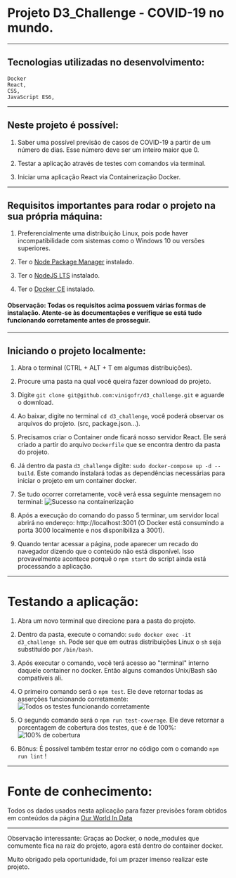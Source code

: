 # Projeto D3_Challenge - COVID-19 no mundo.
------------
## Tecnologias utilizadas no desenvolvimento:
```
Docker
React,
CSS,
JavaScript ES6,
```
------------
## Neste projeto é possível:
1. Saber uma possível previsão de casos de COVID-19 a partir de um número de dias. Esse número deve ser um inteiro maior que 0.

2. Testar a aplicação através de testes com comandos via terminal.

3. Iniciar uma aplicação React via Containerização Docker.

------------
## Requisitos importantes para rodar o projeto na sua própria máquina:
1. Preferencialmente uma distribuição Linux, pois pode haver incompatibilidade com sistemas como o Windows 10 ou versões superiores.

2. Ter o [Node Package Manager](https://docs.npmjs.com/cli/v7/commands/npm-install "Node Package Manager") instalado.

3. Ter o [NodeJS LTS](https://nodejs.org/en/download/ "NodeJS LTS") instalado.

4. Ter o [Docker CE](https://docs.docker.com/engine/install/) instalado.

#### Observação: Todas os requisitos acima possuem várias formas de instalação. Atente-se às documentações e verifique se está tudo funcionando corretamente antes de prosseguir.
------------
## Iniciando o projeto localmente:
1. Abra o terminal (CTRL + ALT + T em algumas distribuições).

2. Procure uma pasta na qual você queira fazer download do projeto.

3. Digite `git clone git@github.com:vinigofr/d3_challenge.git` e aguarde o download.

4. Ao baixar, digite no terminal `cd d3_challenge`, você poderá observar os arquivos do projeto. (src, package.json...).

5. Precisamos criar o Container onde ficará nosso servidor React. Ele será criado a partir do arquivo `Dockerfile` que se encontra dentro da pasta do projeto.

6. Já dentro da pasta `d3_challenge` digite: `sudo docker-compose up -d --build`. Este comando instalará todas as dependências necessárias para iniciar o projeto em um container docker.

7. Se tudo ocorrer corretamente, você verá essa seguinte mensagem no terminal:
![Sucesso na containerização](https://github.com/vinigofr/d3_challenge/blob/documentacao/success.png)

8. Após a execução do comando do passo 5 terminar, um servidor local abrirá no endereço: http://localhost:3001 (O Docker está consumindo a porta 3000 localmente e nos disponibiliza a 3001).

9. Quando tentar acessar a página, pode aparecer um recado do navegador dizendo que o conteúdo não está disponível. Isso provavelmente acontece porquê o `npm start` do script ainda está processando a aplicação.

------------

# Testando a aplicação:
1. Abra um novo terminal que direcione para a pasta do projeto.

2. Dentro da pasta, execute o comando: `sudo docker exec -it d3_challenge sh`.
Pode ser que em outras distribuições Linux o `sh` seja substituído por `/bin/bash`.

3. Após executar o comando, você terá acesso ao "terminal" interno daquele container no docker. Então alguns comandos Unix/Bash são compatíveis ali.

4. O primeiro comando será o `npm test`. Ele deve retornar todas as asserções funcionando corretamente:
![Todos os testes funcionando corretamente](https://github.com/vinigofr/d3_challenge/blob/documentacao/test_success.png)

5. O segundo comando será o `npm run test-coverage`. Ele deve retornar a porcentagem de cobertura dos testes, que é de 100%:
![100% de cobertura](https://github.com/vinigofr/d3_challenge/blob/documentacao/coverage.png)

6. Bônus: É possível também testar error no código com o comando `npm run lint` !

------------

# Fonte de conhecimento:
Todos os dados usados nesta aplicação para fazer previsões foram obtidos em conteúdos da página [Our World In Data](https://ourworldindata.org/coronavirus)

------------


Observação interessante: Graças ao Docker, o node_modules que comumente fica na raiz do projeto, agora está dentro do container docker.

Muito obrigado pela oportunidade, foi um prazer imenso realizar este projeto.
